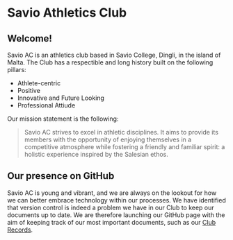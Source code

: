 # Savio Athletics Club 

## Welcome!

Savio AC is an athletics club based in Savio College, Dingli, in the island of Malta. The Club has a respectible and long history built on the following pillars:

* Athlete-centric
* Positive
* Innovative and Future Looking
* Professional Attiude

Our mission statement is the following:

> Savio AC strives to excel in athletic disciplines. It aims to provide its members with the opportunity of enjoying themselves in a competitive atmosphere while fostering a friendly and familiar spirit: a holistic experience inspired by
the Salesian ethos.

## Our presence on GitHub

Savio AC is young and vibrant, and we are always on the lookout for how we can better embrace technology within our processes. We have identified that version control is indeed a problem we have in our Club to keep our documents up to date. We are therefore launching our GitHub page with the aim of keeping track of our most important documents, such as our [Club Records](https://github.com/savio-athletics-club/club-records/blob/master/Savio%20AC%20Club%20Records.md).
